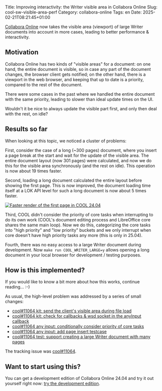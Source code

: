 Title: Improving interactivity: the Writer visible area in Collabora Online
Slug: cool-sw-visible-area-perf
Category: collabora-online
Tags: en
Date: 2025-02-21T08:21:45+01:00

[Collabora Online](https://www.collaboraoffice.com/) now takes the visible area (viewport) of large
Writer documents into account in more cases, leading to better performance & interactivity.

## Motivation

Collabora Online has two kinds of "visible areas" for a document: on one hand, the entire document
is visible, so in case any part of the document changes, the browser client gets notified; on the
other hand, there is a viewport in the web browser, and keeping that up to date is a priority,
compared to the rest of the document.

There were some cases in the past where we handled the entire document with the same priority,
leading to slower than ideal update times on the UI.

Wouldn't it be nice to always update the visible part first, and only then deal with the rest, on
idle?

## Results so far

When looking at this topic, we noticed a cluster of problems:

First, consider the case of a long (~300 pages) document, where you insert a page break at the start
and wait for the update of the visible area. The entire document layout (now 301 pages) were
calculated, and now we do this for the visible area synchronously (and the rest on idle).  This
operation is now about 19 times faster.

Second, loading a long document calculated the entire layout before showing the first page. This is
now improved, the document loading time itself at a LOK API level for such a long document is now
about 5 times faster.

[![Faster render of the first page in COOL 24.04](https://share.vmiklos.hu/blog/cool-sw-visible-area-perf/faster-load.png)](https://www.youtube.com/watch?v=0vnEgwBaqt8)

Third, COOL didn't consider the priority of core tasks when interrupting to do its own work (COOL's
document editing process and LibreOffice core shares the same main loop). Now we do this,
categorizing the core tasks into "high priority" and "low priority" buckets and we only interrupt
when core doesn't have high priority tasks any more (this is only in 25.04).

Fourth, there was no easy access to a large Writer document during development. Now `make run
COOL_WRITER_LARGE=y` allows opening a long document in your local browser for development / testing
purposes.

## How is this implemented?

If you would like to know a bit more about how this works, continue reading... :-)

As usual, the high-level problem was addressed by a series of small changes:

- [cool#11064 kit: send the client's visible area during file load](https://github.com/collaboraonline/online/commit/dec9a0d135bad35c958d1eee8f76048189a5601e)
- [cool#11064 kit: check for callbacks & wsd socket in the anyInput callback](https://github.com/collaboraonline/online/commit/500df64292e53fe07c92d492511ed82bfcb8b546)
- [cool#11064 any input: conditionally consider priority of core tasks](https://github.com/collaboraonline/online/commit/31dae7872b914e15bf81ab49fd731383808b3a01)
- [cool#11064 any input: add page insert testcase](https://github.com/collaboraonline/online/commit/92573acd1bd45b643ab361484cdbfac7dc262dc6)
- [cool#11064 test: support creating a large Writer document with many pages](https://github.com/collaboraonline/online/commit/73793c24c7b77f2026e3af2673c4513278dd27c6)

The tracking issue was [cool#11064](https://github.com/CollaboraOnline/online/issues/11064).

## Want to start using this?

You can get a development edition of Collabora Online 24.04 and try it out yourself right now: [try
the development edition](https://www.collaboraoffice.com/code/).

